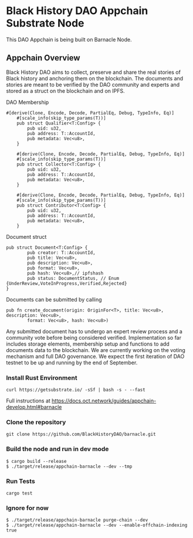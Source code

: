 # Black History DAO Appchain Substrate Node

This DAO Appchain is being built on Barnacle Node.

## Appchain Overview

Black History DAO aims to collect, preserve and share the real stories of Black history and anchoring them on the blockchain. The documents and stories are meant to be verified by the DAO community and experts and stored as a struct on the blockchain and on IPFS.

DAO Membership
```
#[derive(Clone, Encode, Decode, PartialEq, Debug, TypeInfo, Eq)]
	#[scale_info(skip_type_params(T))]
	pub struct Qualifier<T:Config> {
		pub uid: u32,
		pub address: T::AccountId,
		pub metadata: Vec<u8>,
	}

	#[derive(Clone, Encode, Decode, PartialEq, Debug, TypeInfo, Eq)]
	#[scale_info(skip_type_params(T))]
	pub struct Collector<T:Config> {
		pub uid: u32,
		pub address: T::AccountId,
		pub metadata: Vec<u8>,
	}

	#[derive(Clone, Encode, Decode, PartialEq, Debug, TypeInfo, Eq)]
	#[scale_info(skip_type_params(T))]
	pub struct Contributor<T:Config> {
		pub uid: u32,
		pub address: T::AccountId,
		pub metadata: Vec<u8>,
	}
```

Document struct

```
pub struct Document<T:Config> {
		pub creator: T::AccountId,
		pub title: Vec<u8>,
		pub description: Vec<u8>,
		pub format: Vec<u8>,
		pub hash: Vec<u8>,// ipfshash
		pub status: DocumentStatus, // Enum {UnderReview,VoteInProgress,Verified,Rejected}
}
```

Documents can be submitted by calling

```
pub fn create_document(origin: OriginFor<T>, title: Vec<u8>, description: Vec<u8>,
		format: Vec<u8>, hash: Vec<u8>) 
```

Any submitted document has to undergo an expert review process and a community vote before being considered verified.
Implementation so far includes storage elements,  membership setup and functions to add documents data to the blockchain.
We are currently working on the voting mechanism and full DAO governance. We expect the first iteration of DAO testnet to
be up and running by the end of September.


### Install Rust Environment

```
curl https://getsubstrate.io/ -sSf | bash -s - --fast
```

Full instructions at https://docs.oct.network/guides/appchain-develop.html#barnacle

### Clone the repository

```
git clone https://github.com/BlackHistoryDAO/barnacle.git
```

### Build the node and run in dev mode

```
$ cargo build --release
$ ./target/release/appchain-barnacle --dev --tmp

```

### Run Tests

```
cargo test
```

### Ignore for now
```
$ ./target/release/appchain-barnacle purge-chain --dev
$ ./target/release/appchain-barnacle --dev --enable-offchain-indexing true
```
